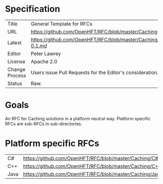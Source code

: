 # Specification

|         |                                                             |
|:------- | ----------------------------------------------------------- |
| Title   | General Template for RFCs                                   |
| URL     | https://github.com/OpenHFT/RFC/blob/master/Caching          |
| Latest  | https://github.com/OpenHFT/RFC/blob/master/Caching/Caching-0.1.md |
| Editor  | Peter Lawrey                                                |
| License | Apache 2.0                                                  |
| Change Process | Users issue Pull Requests for the Editor's consideration. |
| Status  | Raw.                                                        |

# Goals
An RFC for Caching solutions in a platform neutral way.  Platform specific RFCs are sub-RFCs in sub-directories.

# Platform specific RFCs

|         |                                                                   |
|:------- |:----------------------------------------------------------------- |
| C#      | https://github.com/OpenHFT/RFC/blob/master/Caching/C#             |
| C++     | https://github.com/OpenHFT/RFC/blob/master/Caching/C++            |
| Java    | https://github.com/OpenHFT/RFC/blob/master/Caching/Java           |

